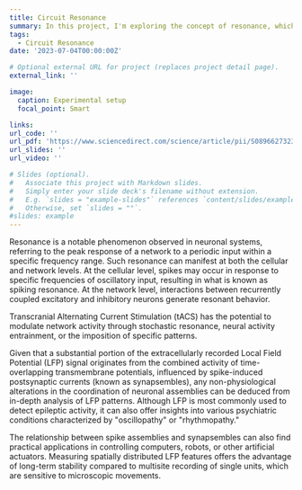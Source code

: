 ```yaml
---
title: Circuit Resonance
summary: In this project, I'm exploring the concept of resonance, which refers to the maximum response of a network to a periodic input within a specific frequency range. I'm specifically investigating how electrical stimulation's spatial specificity depends on intrinsic cellular properties and network mechanisms. 
tags:
  - Circuit Resonance
date: '2023-07-04T00:00:00Z'

# Optional external URL for project (replaces project detail page).
external_link: ''

image:
  caption: Experimental setup
  focal_point: Smart

links:
url_code: ''
url_pdf: 'https://www.sciencedirect.com/science/article/pii/S0896627323002143'
url_slides: ''
url_video: ''

# Slides (optional).
#   Associate this project with Markdown slides.
#   Simply enter your slide deck's filename without extension.
#   E.g. `slides = "example-slides"` references `content/slides/example-slides.md`.
#   Otherwise, set `slides = ""`.
#slides: example
---
```


Resonance is a notable phenomenon observed in neuronal systems, referring to the peak response of a network to a periodic input within a specific frequency range. Such resonance can manifest at both the cellular and network levels. At the cellular level, spikes may occur in response to specific frequencies of oscillatory input, resulting in what is known as spiking resonance. At the network level, interactions between recurrently coupled excitatory and inhibitory neurons generate resonant behavior.

Transcranial Alternating Current Stimulation (tACS) has the potential to modulate network activity through stochastic resonance, neural activity entrainment, or the imposition of specific patterns.

Given that a substantial portion of the extracellularly recorded Local Field Potential (LFP) signal originates from the combined activity of time-overlapping transmembrane potentials, influenced by spike-induced postsynaptic currents (known as synapsembles), any non-physiological alterations in the coordination of neuronal assemblies can be deduced from in-depth analysis of LFP patterns. Although LFP is most commonly used to detect epileptic activity, it can also offer insights into various psychiatric conditions characterized by "oscillopathy" or "rhythmopathy."

The relationship between spike assemblies and synapsembles can also find practical applications in controlling computers, robots, or other artificial actuators. Measuring spatially distributed LFP features offers the advantage of long-term stability compared to multisite recording of single units, which are sensitive to microscopic movements.